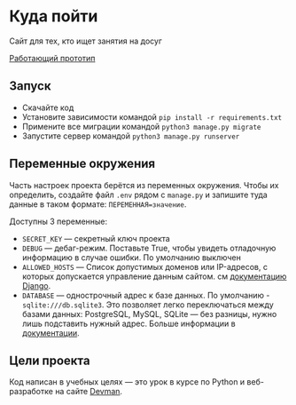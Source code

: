 # Куда пойти

Сайт для тех, кто ищет занятия на досуг

[Работающий прототип](http://nstonic.pythonanywhere.com/)

## Запуск

- Скачайте код
- Установите зависимости командой `pip install -r requirements.txt`
- Примените все миграции командой `python3 manage.py migrate`
- Запустите сервер командой `python3 manage.py runserver`

## Переменные окружения

Часть настроек проекта берётся из переменных окружения. Чтобы их определить, создайте файл `.env` рядом с `manage.py`
и запишите туда данные в таком формате: `ПЕРЕМЕННАЯ=значение`.

Доступны 3 переменные:
- `SECRET_KEY` — секретный ключ проекта
- `DEBUG` — дебаг-режим. Поставьте True, чтобы увидеть отладочную информацию в случае ошибки. По умолчанию выключен
- `ALLOWED_HOSTS` — Список допустимых доменов или IP-адресов, с которых допускается управление данным сайтом.
см [документацию Django](https://docs.djangoproject.com/en/3.1/ref/settings/#allowed-hosts).
- `DATABASE` — однострочный адрес к базе данных. По умолчанию - `sqlite:///db.sqlite3`.
Это позволяет легко переключаться между базами данных: PostgreSQL, MySQL, SQLite — без разницы, нужно лишь подставить нужный адрес.
Больше информации в [документации](https://github.com/jacobian/dj-database-url). 

## Цели проекта

Код написан в учебных целях — это урок в курсе по Python и веб-разработке на сайте [Devman](https://dvmn.org).
